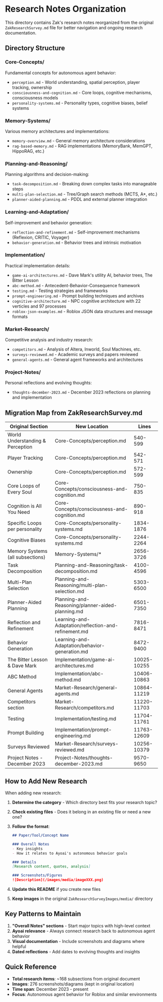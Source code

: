 # Research Notes Organization

This directory contains Zak's research notes reorganized from the original `ZakResearchSurvey.md` file for better navigation and ongoing research documentation.

## Directory Structure

### Core-Concepts/
Fundamental concepts for autonomous agent behavior:
- `perception.md` - World understanding, spatial perception, player tracking, ownership
- `consciousness-and-cognition.md` - Core loops, cognitive mechanisms, consciousness models
- `personality-systems.md` - Personality types, cognitive biases, belief systems

### Memory-Systems/
Various memory architectures and implementations:
- `memory-overview.md` - General memory architecture considerations
- `rag-based-memory.md` - RAG implementations (MemoryBank, MemGPT, HippoRAG, etc.)

### Planning-and-Reasoning/
Planning algorithms and decision-making:
- `task-decomposition.md` - Breaking down complex tasks into manageable steps
- `multi-plan-selection.md` - Tree/Graph search methods (MCTS, A*, etc.)
- `planner-aided-planning.md` - PDDL and external planner integration

### Learning-and-Adaptation/
Self-improvement and behavior generation:
- `reflection-and-refinement.md` - Self-improvement mechanisms (Reflexion, CRITIC, Voyager)
- `behavior-generation.md` - Behavior trees and intrinsic motivation

### Implementation/
Practical implementation details:
- `game-ai-architectures.md` - Dave Mark's utility AI, behavior trees, The Bitter Lesson
- `abc-method.md` - Antecedent-Behavior-Consequence framework
- `testing.md` - Testing strategies and frameworks
- `prompt-engineering.md` - Prompt building techniques and archives
- `cognitive-architecture.md` - NPC cognitive architecture with 22 verticles and 97 processes
- `roblox-json-examples.md` - Roblox JSON data structures and message formats

### Market-Research/
Competitive analysis and industry research:
- `competitors.md` - Analysis of Altera, Inworld, Soul Machines, etc.
- `surveys-reviewed.md` - Academic surveys and papers reviewed
- `general-agents.md` - General agent frameworks and architectures

### Project-Notes/
Personal reflections and evolving thoughts:
- `thoughts-december-2023.md` - December 2023 reflections on planning and implementation

## Migration Map from ZakResearchSurvey.md

| Original Section | New Location | Lines |
|-----------------|--------------|-------|
| World Understanding & Perception | Core-Concepts/perception.md | 540-599 |
| Player Tracking | Core-Concepts/perception.md | 542-571 |
| Ownership | Core-Concepts/perception.md | 572-599 |
| Core Loops of Every Soul | Core-Concepts/consciousness-and-cognition.md | 750-835 |
| Cognition is All You Need | Core-Concepts/consciousness-and-cognition.md | 890-918 |
| Specific Loops per personality | Core-Concepts/personality-systems.md | 1834-1876 |
| Cognitive Biases | Core-Concepts/personality-systems.md | 2244-2264 |
| Memory Systems (all subsections) | Memory-Systems/* | 2656-3726 |
| Task Decomposition | Planning-and-Reasoning/task-decomposition.md | 4100-4596 |
| Multi-Plan Selection | Planning-and-Reasoning/multi-plan-selection.md | 5303-6500 |
| Planner-Aided Planning | Planning-and-Reasoning/planner-aided-planning.md | 6501-7350 |
| Reflection and Refinement | Learning-and-Adaptation/reflection-and-refinement.md | 7816-8471 |
| Behavior Generation | Learning-and-Adaptation/behavior-generation.md | 8472-9400 |
| The Bitter Lesson & Dave Mark | Implementation/game-ai-architectures.md | 10025-10255 |
| ABC Method | Implementation/abc-method.md | 10406-10863 |
| General Agents | Market-Research/general-agents.md | 10864-11219 |
| Competitors section | Market-Research/competitors.md | 11220-11703 |
| Testing | Implementation/testing.md | 11704-11761 |
| Prompt Building | Implementation/prompt-engineering.md | 11763-12609 |
| Surveys Reviewed | Market-Research/surveys-reviewed.md | 10256-10379 |
| Project Notes - December 2023 | Project-Notes/thoughts-december-2023.md | 9570-9650 |

## How to Add New Research

When adding new research:

1. **Determine the category** - Which directory best fits your research topic?
2. **Check existing files** - Does it belong in an existing file or need a new one?
3. **Follow the format**:
   ```markdown
   ## Paper/Tool/Concept Name
   
   ### Overall Notes
   - Key insights
   - How it relates to Ayoai's autonomous behavior goals
   
   ### Details
   [Research content, quotes, analysis]
   
   ### Screenshots/Figures
   ![Description](/images/media/imageXXX.png)
   ```

4. **Update this README** if you create new files
5. **Keep images** in the original `ZakResearchSurveyImages/media/` directory

## Key Patterns to Maintain

1. **"Overall Notes" sections** - Start major topics with high-level context
2. **Ayoai relevance** - Always connect research back to autonomous agent behavior
3. **Visual documentation** - Include screenshots and diagrams where helpful
4. **Dated reflections** - Add dates to evolving thoughts and insights

## Quick Reference

- **Total research items**: ~168 subsections from original document
- **Images**: 276 screenshots/diagrams (kept in original location)
- **Time span**: December 2023 - present
- **Focus**: Autonomous agent behavior for Roblox and similar environments